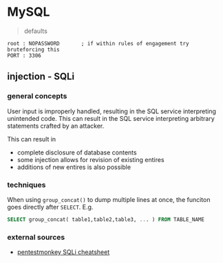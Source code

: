 # MySQL

> defaults 
```
root : NOPASSWORD 		; if within rules of engagement try bruteforcing this
PORT : 3306
```


## injection - SQLi


### general concepts

User input is improperly handled, resulting in the SQL service interpreting unintended code. This can result in the SQL service interpreting arbitrary statements crafted by an attacker. 

This can result in

- complete disclosure of database contents
- some injection allows for revision of existing entires 
- additions of new entires is also possible


### techniques

When using `group_concat()` to dump multiple lines at once, the funciton goes directly after `SELECT`. E.g.
```sql
SELECT group_concat( table1,table2,table3, ... ) FROM TABLE_NAME
```


### external sources

- [pentestmonkey SQLi cheatsheet](https://pentestmonkey.net/cheat-sheet/sql-injection/mysql-sql-injection-cheat-sheet)
